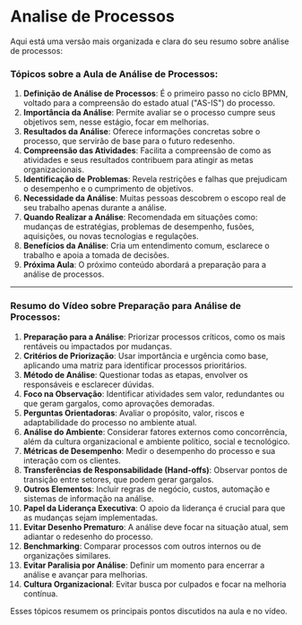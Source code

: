 # Analise de Processos

Aqui está uma versão mais organizada e clara do seu resumo sobre análise de processos:

### Tópicos sobre a Aula de Análise de Processos:

1. **Definição de Análise de Processos**: É o primeiro passo no ciclo BPMN, voltado para a compreensão do estado atual ("AS-IS") do processo.
2. **Importância da Análise**: Permite avaliar se o processo cumpre seus objetivos sem, nesse estágio, focar em melhorias.
3. **Resultados da Análise**: Oferece informações concretas sobre o processo, que servirão de base para o futuro redesenho.
4. **Compreensão das Atividades**: Facilita a compreensão de como as atividades e seus resultados contribuem para atingir as metas organizacionais.
5. **Identificação de Problemas**: Revela restrições e falhas que prejudicam o desempenho e o cumprimento de objetivos.
6. **Necessidade da Análise**: Muitas pessoas descobrem o escopo real de seu trabalho apenas durante a análise.
7. **Quando Realizar a Análise**: Recomendada em situações como: mudanças de estratégias, problemas de desempenho, fusões, aquisições, ou novas tecnologias e regulações.
8. **Benefícios da Análise**: Cria um entendimento comum, esclarece o trabalho e apoia a tomada de decisões.
9. **Próxima Aula**: O próximo conteúdo abordará a preparação para a análise de processos.

---

### Resumo do Vídeo sobre Preparação para Análise de Processos:

1. **Preparação para a Análise**: Priorizar processos críticos, como os mais rentáveis ou impactados por mudanças.
2. **Critérios de Priorização**: Usar importância e urgência como base, aplicando uma matriz para identificar processos prioritários.
3. **Método de Análise**: Questionar todas as etapas, envolver os responsáveis e esclarecer dúvidas.
4. **Foco na Observação**: Identificar atividades sem valor, redundantes ou que geram gargalos, como aprovações demoradas.
5. **Perguntas Orientadoras**: Avaliar o propósito, valor, riscos e adaptabilidade do processo no ambiente atual.
6. **Análise do Ambiente**: Considerar fatores externos como concorrência, além da cultura organizacional e ambiente político, social e tecnológico.
7. **Métricas de Desempenho**: Medir o desempenho do processo e sua interação com os clientes.
8. **Transferências de Responsabilidade (Hand-offs)**: Observar pontos de transição entre setores, que podem gerar gargalos.
9. **Outros Elementos**: Incluir regras de negócio, custos, automação e sistemas de informação na análise.
10. **Papel da Liderança Executiva**: O apoio da liderança é crucial para que as mudanças sejam implementadas.
11. **Evitar Desenho Prematuro**: A análise deve focar na situação atual, sem adiantar o redesenho do processo.
12. **Benchmarking**: Comparar processos com outros internos ou de organizações similares.
13. **Evitar Paralisia por Análise**: Definir um momento para encerrar a análise e avançar para melhorias.
14. **Cultura Organizacional**: Evitar busca por culpados e focar na melhoria contínua.

Esses tópicos resumem os principais pontos discutidos na aula e no vídeo.